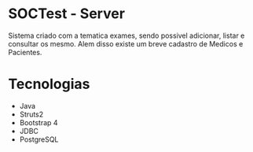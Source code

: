 # SOCTest - Server

Sistema criado com a tematica exames, sendo possivel adicionar, listar e consultar os mesmo. Alem disso existe um breve cadastro de Medicos e Pacientes.

# Tecnologias
<ul>
  <li>Java</li>
  <li>Struts2</li>
  <li>Bootstrap 4</li>
  <li>JDBC</li>
  <li>PostgreSQL</li>
</ul>
